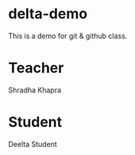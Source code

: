 # delta-demo
This is a demo for git &amp; github class.

# Teacher
Shradha Khapra

# Student
Deelta Student